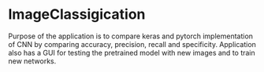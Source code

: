 # ImageClassigication
Purpose of the application is to compare keras and pytorch implementation of CNN by comparing accuracy, precision, recall and specificity. Application also has a GUI for testing the pretrained model with new images and to train new networks.
